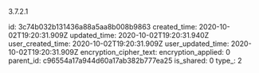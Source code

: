 3.7.2.1

id: 3c74b032b131436a88a5aa8b008b9863
created_time: 2020-10-02T19:20:31.909Z
updated_time: 2020-10-02T19:20:31.940Z
user_created_time: 2020-10-02T19:20:31.909Z
user_updated_time: 2020-10-02T19:20:31.909Z
encryption_cipher_text: 
encryption_applied: 0
parent_id: c96554a17a944d60a17ab382b777ea25
is_shared: 0
type_: 2